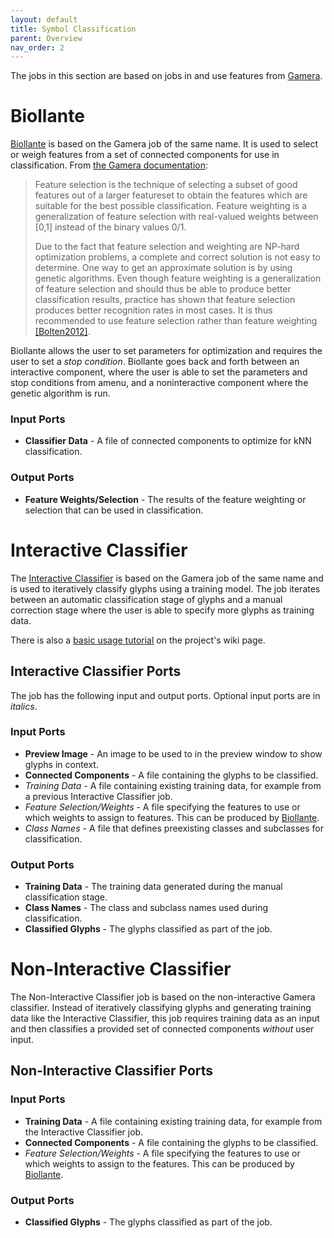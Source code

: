 ```yaml
---
layout: default
title: Symbol Classification
parent: Overview
nav_order: 2
---
```


The jobs in this section are based on jobs in and use features from [Gamera](https://gamera.informatik.hsnr.de/).

# Biollante

[Biollante](https://github.com/DDMAL/biollante-rodan) is based on the Gamera job of the same name.
It is used to select or weigh features from a set of connected components for use in classification.
From [the Gamera documentation](https://gamera.informatik.hsnr.de/docs/gamera-docs/ga_optimization.html#introduction):

> Feature selection is the technique of selecting a subset of good features out of a larger
> featureset to obtain the features which are suitable for the best possible classification.
> Feature weighting is a generalization of feature selection with real-valued weights between
> [0,1] instead of the binary values 0/1.
>
> Due to the fact that feature selection and weighting are NP-hard optimization problems,
> a complete and correct solution is not easy to determine. One way to get an approximate
> solution is by using genetic algorithms. Even though feature weighting is a generalization
> of feature selection and should thus be able to produce better classification results,
> practice has shown that feature selection produces better recognition rates in most cases.
> It is thus recommended to use feature selection rather than feature weighting [[Bolten2012]](https://gamera.informatik.hsnr.de/docs/gamera-docs/ga_optimization.html#bolten2012).

Biollante allows the user to set parameters for optimization and requires the user to set a *stop condition*.
Biollante goes back and forth between an interactive component, where the user is able to
set the parameters and stop conditions from amenu, and a noninteractive component where
the genetic algorithm is run.

### Input Ports

* **Classifier Data** - A file of connected components to optimize for kNN classification.

### Output Ports

* **Feature Weights/Selection** - The results of the feature weighting or selection that can be used in classification.

# Interactive Classifier

The [Interactive Classifier](https://github.com/DDMAL/Interactive-Classifier) is based on the Gamera job of the same
name and is used to iteratively classify glyphs using a training model.
The job iterates between an automatic classification stage of glyphs and a manual correction stage where the user is able to specify more glyphs as training data.

There is also a [basic usage tutorial](https://github.com/DDMAL/Interactive-Classifier/wiki/How-to-Use) on the project's wiki page.

## Interactive Classifier Ports

The job has the following input and output ports. Optional input ports are in *italics*.

### Input Ports

* **Preview Image** - An image to be used to in the preview window to show glyphs in context.
* **Connected Components** - A file containing the glyphs to be classified.
* *Training Data* - A file containing existing training data, for example from a previous Interactive Classifier job.
* *Feature Selection/Weights* - A file specifying the features to use or which weights to assign to features. This can be produced by [Biollante](#biollante).
* *Class Names* - A file that defines preexisting classes and subclasses for classification.

### Output Ports

* **Training Data** - The training data generated during the manual classification stage.
* **Class Names** - The class and subclass names used during classification.
* **Classified Glyphs** - The glyphs classified as part of the job.

# Non-Interactive Classifier

The Non-Interactive Classifier job is based on the non-interactive Gamera classifier.
Instead of iteratively classifying glyphs and generating training data
like the Interactive Classifier, this job requires training data as an
input and then classifies a provided set of connected components *without*
user input.

## Non-Interactive Classifier Ports

### Input Ports

* **Training Data** - A file containing existing training data, for example from the Interactive Classifier job.
* **Connected Components** - A file containing the glyphs to be classified.
* *Feature Selection/Weights* - A file specifying the features to use or which weights to assign to the features.
This can be produced by [Biollante](#biollante).

### Output Ports

* **Classified Glyphs** - The glyphs classified as part of the job.

